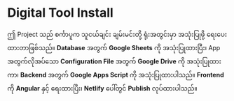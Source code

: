 # Digital Tool Install

ဤ Project သည် စင်္ကာပူက သူငယ်ချင်း ချမ်းမင်းတို့ ရုံးအတွင်းမှာ အသုံးပြုဖို့ ရေးပေးထားတာဖြစ်သည်။ **Database** အတွက် **Google Sheets** ကို အသုံးပြုထားပြီး၊ App အတွက်လိုအပ်သော **Configuration File** အတွက် **Google Drive** ကို အသုံးပြုထားကာ၊ **Backend** အတွက် **Google Apps Script** ကို အသုံးပြုထားပါသည်။ **Frontend** ကို **Angular** နှင့် ရေးထားပြီး၊ **Netlify** ပေါ်တွင် **Publish** လုပ်ထားပါသည်။
